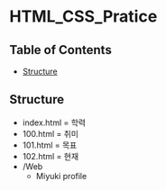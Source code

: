 # HTML_CSS_Pratice



## Table of Contents

- [Structure](#Structure)

## Structure

+ index.html = 학력
+ 100.html = 취미
+ 101.html = 목표
+ 102.html = 현재
+ /Web
  + Miyuki profile

